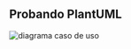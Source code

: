 
## Probando PlantUML


![diagrama caso de uso](http://www.plantuml.com/plantuml/proxy?cache=no&src=https://raw.github.com/carlosgs-iesgoya/UML/master/plantuml/caso1.puml)
